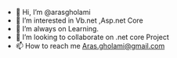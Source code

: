 - 👋 Hi, I’m @arasgholami
- 👀 I’m interested in Vb.net ,Asp.net Core
- 🌱 I’m always on Learning.
- 💞️ I’m looking to collaborate on .net core Project
- 📫 How to reach me Aras.gholami@gmail.com

<!---
arasgholami/arasgholami is a ✨ special ✨ repository because its `README.md` (this file) appears on your GitHub profile.
You can click the Preview link to take a look at your changes.
--->
